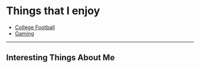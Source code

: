 # Things that I enjoy
- [College Football](https://noahkirsch20.github.io/College-Football/)
- [Gaming](https://noahkirsch20.github.io/Gaming/)

---
## Interesting Things About Me
